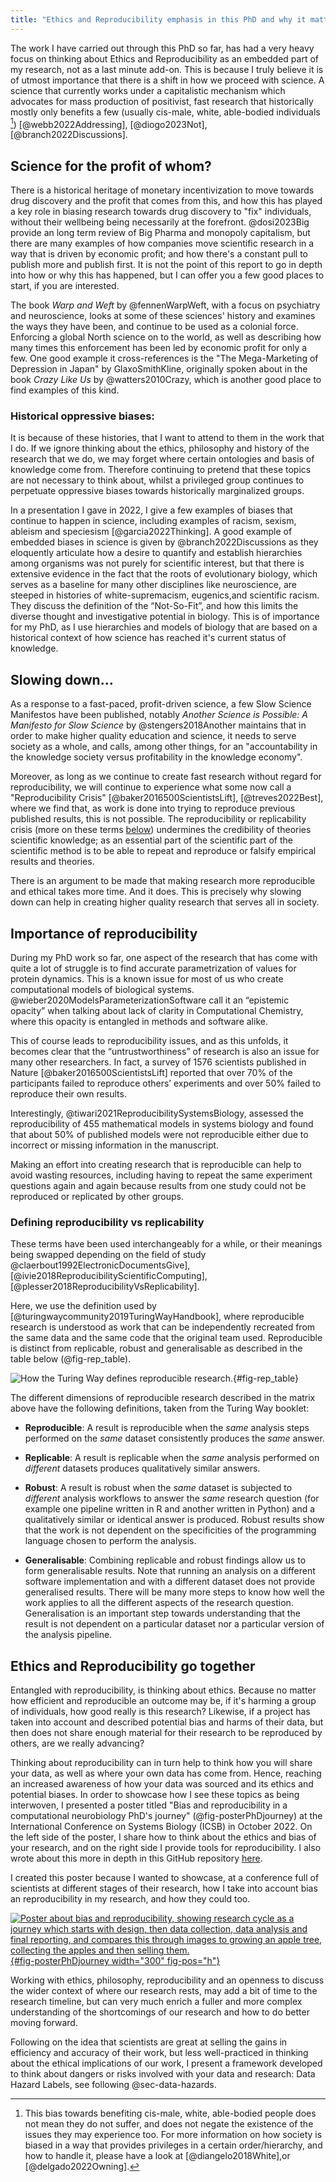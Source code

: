 ```yaml
---
title: "Ethics and Reproducibility emphasis in this PhD and why it matters"
---
```

The work I have carried out through this PhD so far, has had a very heavy focus on thinking about Ethics and Reproducibility as an embedded part of my research, not as a last minute add-on. This is because I truly believe it is of utmost importance that there is a shift in how we proceed with science. A science that currently works under a capitalistic mechanism which advocates for mass production of positivist, fast research that historically mostly only benefits a few (usually cis-male, white, able-bodied individuals [^1]) [@webb2022Addressing], [@diogo2023Not], [@branch2022Discussions]. 

[^1]: This bias towards benefiting cis-male, white, able-bodied people does not mean they do not suffer, and does not negate the existence of the issues they may experience too. For more information on how society is biased in a way that provides privileges in a certain order/hierarchy, and how to handle it, please have a look at [@diangelo2018White],or [@delgado2022Owning].  

## Science for the profit of whom?

There is a historical heritage of monetary incentivization to move towards drug discovery and the profit that comes from this, and how this has played a key role in biasing research towards drug discovery to "fix" individuals, without their wellbeing being necessarily at the forefront. @dosi2023Big provide an  long term review of Big Pharma and monopoly capitalism, but there are many examples of how companies move scientific research in a way that is driven by economic profit; and how there's a constant pull to publish more and publish first. It is not the point of this report to go in depth into how or why this has happened, but I can offer you a few good places to start, if you are interested. 

The book *Warp and Weft* by @fennenWarpWeft, with a focus on psychiatry and neuroscience, looks at some of these sciences' history and examines the ways they have been, and continue to be used as a colonial force. Enforcing a global North science on to the world, as well as describing how many times this enforcement has been led by economic profit for only a few. One good example it cross-references is the "The Mega-Marketing of Depression in Japan" by GlaxoSmithKline, originally spoken about in the book *Crazy Like Us* by @watters2010Crazy, which is another good place to find examples of this kind.

### Historical oppressive biases:
It is because of these histories, that I want to attend to them in the work that I do. If we ignore thinking about the ethics, philosophy and history of the research that we do, we may forget where certain ontologies and basis of knowledge come from. Therefore continuing to pretend that these topics are not necessary to think about, whilst a privileged group continues to perpetuate oppressive biases towards historically marginalized groups. 

In a presentation I gave in 2022, I give a few examples of biases that continue to happen in science, including examples of racism, sexism, ableism and speciesism [@garcia2022Thinking]. A good example of embedded biases in science is given by @branch2022Discussions as they eloquently articulate how a desire to quantify and establish hierarchies among organisms was not purely for scientific interest, but that there is extensive evidence in the fact that the roots of evolutionary biology, which serves as a baseline for many other disciplines like neuroscience, are steeped in histories of white-supremacism, eugenics,and scientific racism. They discuss the definition of the “Not-So-Fit”, and how this limits the diverse thought and investigative potential in biology. This is of importance for my PhD, as I use hierarchies and models of biology that are based on a historical context of how science has reached it's current status of knowledge. 

## Slowing down...
As a response to a fast-paced, profit-driven science, a few Slow Science Manifestos have been published, notably *Another Science is Possible: A Manifesto for Slow Science* by @stengers2018Another maintains that in order to make higher quality education and science, it needs to serve society as a whole, and calls, among other things, for an "accountability in the knowledge society versus profitability in the knowledge economy". 

Moreover, as long as we continue to create fast research without regard for reproducibility, we will continue to experience what some now call a "Reproducibility Crisis" [@baker2016500ScientistsLift], [@treves2022Best], where we find that, as work is done into trying to reproduce previous published results, this is not possible. The reproducibility or replicability crisis (more on these terms [below](#defining-reproducibility-vs-replicability)) undermines the credibility of theories scientific knowledge; as an essential part of the scientific part of the scientific method is to be able to repeat and reproduce or falsify empirical results and theories. 

There is an argument to be made that making research more reproducible and ethical takes more time. And it does. This is precisely why slowing down can help in creating higher quality research that serves all in society.


## Importance of reproducibility
During my PhD work so far, one aspect of the research that has come with quite a lot of struggle is to find accurate parametrization of values for protein dynamics. This is a known issue for most of us who create computational models of biological systems. @wieber2020ModelsParameterizationSoftware call it an “epistemic opacity” when talking about lack of clarity in Computational Chemistry, where this opacity is entangled in methods and software alike. 

This of course leads to reproducibility issues, and as this unfolds, it becomes clear that the “untrustworthiness” of research is also an issue for many other researchers. In fact, a survey of 1576 scientists published in Nature [@baker2016500ScientistsLift] reported that over 70% of the participants failed to reproduce others’ experiments and over 50% failed to reproduce their own results. 

Interestingly, @tiwari2021ReproducibilitySystemsBiology, assessed the reproducibility of 455 mathematical models in systems biology and found that about 50% of published models were not reproducible either due to incorrect or missing information in the manuscript.

Making an effort into creating research that is reproducible can help to avoid wasting resources, including having to repeat the same experiment questions again and again because results from one study could not be reproduced or replicated by other groups. 

### Defining reproducibility vs replicability
These terms have been used interchangeably for a while, or their meanings being swapped depending on the field of study @claerbout1992ElectronicDocumentsGive], [@ivie2018ReproducibilityScientificComputing], [@plesser2018ReproducibilityVsReplicability].

Here, we use the definition used by [@turingwaycommunity2019TuringWayHandbook], where reproducible research is understood as work that can be independently recreated from the same data and the same code that the original team used. Reproducible is distinct from replicable, robust and generalisable as described in the table below (@fig-rep_table).

![How the Turing Way defines reproducible research.](reproducibility_terms.jpg){#fig-rep_table}

The different dimensions of reproducible research described in the matrix above have the following definitions, taken from the Turing Way booklet:

- **Reproducible**: A result is reproducible when the *same* analysis steps performed on the *same* dataset consistently produces the *same* answer.

- **Replicable**: A result is replicable when the *same* analysis performed on *different* datasets produces qualitatively similar answers.

- **Robust**: A result is robust when the *same* dataset is subjected to *different* analysis workflows to answer the *same* research question (for example one pipeline written in R and another written in Python) and a qualitatively similar or identical answer is produced. Robust results show that the work is not dependent on the specificities of the programming language chosen to perform the analysis.

- **Generalisable**: Combining replicable and robust findings allow us to form generalisable results. Note that running an analysis on a different software implementation and with a different dataset does not provide generalised results. There will be many more steps to know how well the work applies to all the different aspects of the research question. Generalisation is an important step towards understanding that the result is not dependent on a particular dataset nor a particular version of the analysis pipeline.

## Ethics and Reproducibility go together

Entangled with reproducibility, is thinking about ethics. Because no matter how efficient and reproducible an outcome may be, if it's harming a group of individuals, how good really is this research? Likewise, if a project has taken into account and described potential bias and harms of their data, but then does not share enough material for their research to be reproduced by others, are we really advancing?

Thinking about reproducibility can in turn help to think how you will share your data, as well as where your own data has come from. Hence, reaching an increased awareness of how your data was sourced and its ethics and potential biases. In order to showcase how I see these topics as being interwoven, I presented a poster titled "Bias and reproducibility in a computational neurobiology PhD's journey" (@fig-posterPhDjourney) at the International Conference on Systems Biology (ICSB) in October 2022. On the left side of the poster, I share how to think about the ethics and bias of your research, and on the right side I provide tools for reproducibility. I also wrote about this more in depth in this GitHub repository [here](https://github.com/Susana465/Bias-and-Reproducibility-Poster).

I created this poster because I wanted to showcase, at a conference full of scientists at different stages of their research, how I take into account bias an reproducibility in my research, and how they could too.

[![Poster about bias and reproducibility, showing research cycle as a journey which starts with design, then data collection, data analysis and final reporting, and compares this through images to growing an apple tree, collecting the apples and then selling them.](20221006_poster_phd_journey.jpg){#fig-posterPhDjourney width="300" fig-pos="h"}](https://github.com/Susana465/Bias-and-Reproducibility-Poster/blob/main/20221006_poster_phd_journey.jpg)


Working with ethics, philosophy, reproducibility and an openness to discuss the wider context of where our research rests, may add a bit of time to the research timeline, but can very much enrich a fuller and more complex understanding of the shortcomings of our research and how to do better moving forward. 

Following on the idea that scientists are great at selling the gains in efficiency and accuracy of their work, but less well-practiced in thinking about the ethical implications of our work, I present a framework developed to think about dangers or risks involved with your data and research: Data Hazard Labels, see following @sec-data-hazards.
